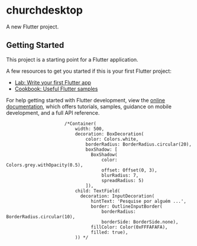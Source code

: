 # churchdesktop

A new Flutter project.

## Getting Started

This project is a starting point for a Flutter application.

A few resources to get you started if this is your first Flutter project:

- [Lab: Write your first Flutter app](https://docs.flutter.dev/get-started/codelab)
- [Cookbook: Useful Flutter samples](https://docs.flutter.dev/cookbook)

For help getting started with Flutter development, view the
[online documentation](https://docs.flutter.dev/), which offers tutorials,
samples, guidance on mobile development, and a full API reference.

                          /*Container(
                              width: 500,
                              decoration: BoxDecoration(
                                  color: Colors.white,
                                  borderRadius: BorderRadius.circular(20),
                                  boxShadow: [
                                    BoxShadow(
                                        color: Colors.grey.withOpacity(0.5),
                                        offset: Offset(0, 3),
                                        blurRadius: 7,
                                        spreadRadius: 5)
                                  ]),
                              child: TextField(
                                decoration: InputDecoration(
                                    hintText: 'Pesquise por alguém ...',
                                    border: OutlineInputBorder(
                                        borderRadius: BorderRadius.circular(10),
                                        borderSide: BorderSide.none),
                                    fillColor: Color(0xFFFAFAFA),
                                    filled: true),
                              )) */

